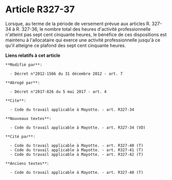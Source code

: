 # Article R327-37

Lorsque, au terme de la période de versement prévue aux articles R. 327-34 à R. 327-36, le nombre total des heures d'activité
professionnelle n'atteint pas sept cent cinquante heures, le bénéfice de ces dispositions est maintenu à l'allocataire qui
exerce une activité professionnelle jusqu'à ce qu'il atteigne ce plafond des sept cent cinquante heures.

**Liens relatifs à cet article**

	**Modifié par**:

	  - Décret n°2012-1566 du 31 décembre 2012 - art. 7

	**Abrogé par**:

	  - Décret n°2017-826 du 5 mai 2017 - art. 4

	**Cite**:

	  - Code du travail applicable à Mayotte. - art. R327-34

	**Nouveaux textes**:

	  - Code du travail applicable à Mayotte. - art. R327-34 (VD)

	**Cité par**:

	  - Code du travail applicable à Mayotte. - art. R327-40 (T)
	  - Code du travail applicable à Mayotte. - art. R327-41 (T)
	  - Code du travail applicable à Mayotte. - art. R327-42 (T)

	**Anciens textes**:

	  - Code du travail applicable à Mayotte. - art. R327-40 (T)
